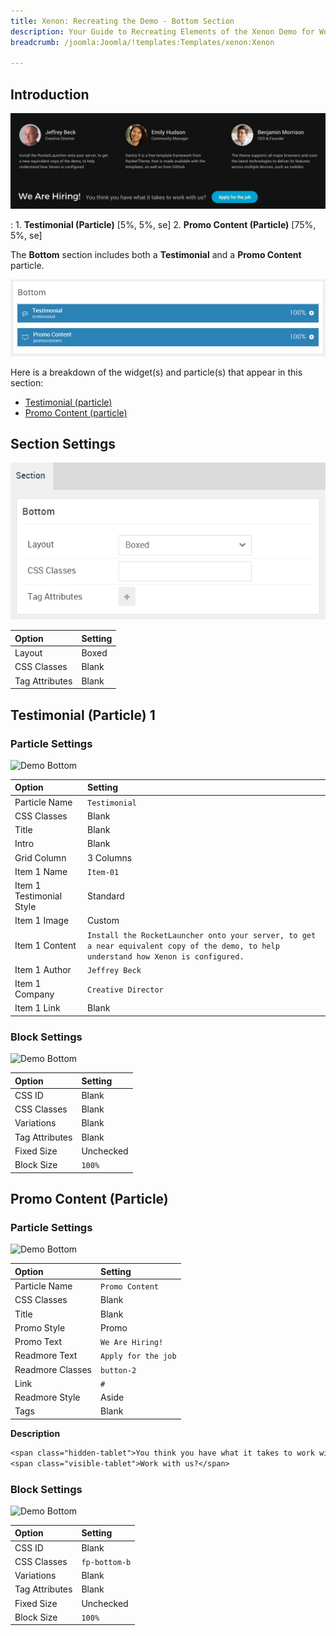 ```yaml
---
title: Xenon: Recreating the Demo - Bottom Section
description: Your Guide to Recreating Elements of the Xenon Demo for WordPress
breadcrumb: /joomla:Joomla/!templates:Templates/xenon:Xenon

---
```


## Introduction

![](assets/demo_10.jpeg)

:	1. **Testimonial (Particle)** [5%, 5%, se]
	2. **Promo Content (Particle)** [75%, 5%, se]

The **Bottom** section includes both a **Testimonial** and a **Promo Content** particle.

![](assets/home_bottom.jpeg)

Here is a breakdown of the widget(s) and particle(s) that appear in this section:

* [Testimonial (particle)](#testimonial-(particle))
* [Promo Content (particle)](#promo-content-(particle))

## Section Settings

![](assets/demo_bottom_settings.jpeg)

| Option           | Setting     |
| :--------------- | :---------- |
| Layout           | Boxed       |
| CSS Classes      | Blank       |
| Tag Attributes   | Blank       |

## Testimonial (Particle) 1

### Particle Settings

![Demo Bottom](demo_bottom_1.jpeg)

| Option                   | Setting                                                                                                                               |
| :-----                   | :-----                                                                                                                                |
| Particle Name            | `Testimonial`                                                                                                                         |
| CSS Classes              | Blank                                                                                                                                 |
| Title                    | Blank                                                                                                                                 |
| Intro                    | Blank                                                                                                                                 |
| Grid Column              | 3 Columns                                                                                                                             |
| Item 1 Name              | `Item-01`                                                                                                                             |
| Item 1 Testimonial Style | Standard                                                                                                                              |
| Item 1 Image             | Custom                                                                                                                                |
| Item 1 Content           | `Install the RocketLauncher onto your server, to get a near equivalent copy of the demo, to help understand how Xenon is configured.` |
| Item 1 Author            | `Jeffrey Beck`                                                                                                                        |
| Item 1 Company           | `Creative Director`                                                                                                                   |
| Item 1 Link              | Blank                                                                                                                                 |

### Block Settings

![Demo Bottom](demo_bottom_2.jpeg)

| Option         | Setting   |
| :-----         | :-----    |
| CSS ID         | Blank     |
| CSS Classes    | Blank     |
| Variations     | Blank     |
| Tag Attributes | Blank     |
| Fixed Size     | Unchecked |
| Block Size     | `100%`    |

## Promo Content (Particle)

### Particle Settings

![Demo Bottom](demo_bottom_3.jpeg)

| Option           | Setting             |
| :-----           | :-----              |
| Particle Name    | `Promo Content`     |
| CSS Classes      | Blank               |
| Title            | Blank               |
| Promo Style      | Promo               |
| Promo Text       | `We Are Hiring!`    |
| Readmore Text    | `Apply for the job` |
| Readmore Classes | `button-2`          |
| Link             | `#`                 |
| Readmore Style   | Aside               |
| Tags             | Blank               |

**Description**

~~~ .txt
<span class="hidden-tablet">You think you have what it takes to work with us?</span>
<span class="visible-tablet">Work with us?</span>
~~~

### Block Settings

![Demo Bottom](demo_bottom_4.jpeg)

| Option         | Setting       |
| :-----         | :-----        |
| CSS ID         | Blank         |
| CSS Classes    | `fp-bottom-b` |
| Variations     | Blank         |
| Tag Attributes | Blank         |
| Fixed Size     | Unchecked     |
| Block Size     | `100%`        |



